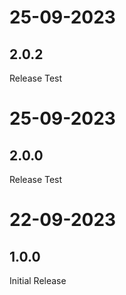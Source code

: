 # 25-09-2023

## 2.0.2

Release Test

# 25-09-2023

## 2.0.0

Release Test

# 22-09-2023

## 1.0.0

Initial Release